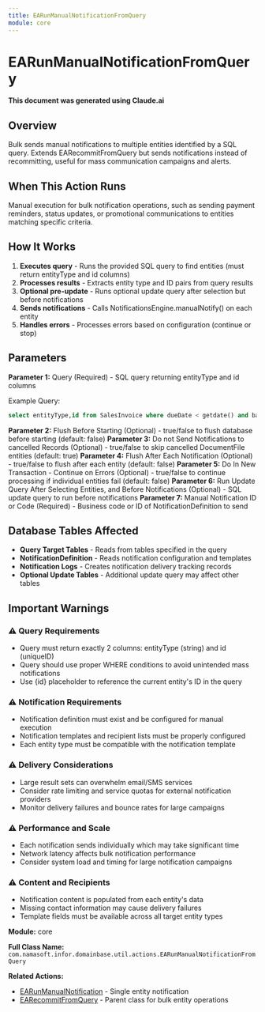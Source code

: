 ```yaml
---
title: EARunManualNotificationFromQuery
module: core
---
```



<div class='entity-flows'>

# EARunManualNotificationFromQuery

**This document was generated using Claude.ai**

## Overview

Bulk sends manual notifications to multiple entities identified by a SQL query. Extends EARecommitFromQuery but sends notifications instead of recommitting, useful for mass communication campaigns and alerts.

## When This Action Runs

Manual execution for bulk notification operations, such as sending payment reminders, status updates, or promotional communications to entities matching specific criteria.

## How It Works

1. **Executes query** - Runs the provided SQL query to find entities (must return entityType and id columns)
2. **Processes results** - Extracts entity type and ID pairs from query results
3. **Optional pre-update** - Runs optional update query after selection but before notifications
4. **Sends notifications** - Calls NotificationsEngine.manualNotify() on each entity
5. **Handles errors** - Processes errors based on configuration (continue or stop)

## Parameters

**Parameter 1:** Query (Required) - SQL query returning entityType and id columns

Example Query:
```sql
select entityType,id from SalesInvoice where dueDate < getdate() and balance > 0
```

**Parameter 2:** Flush Before Starting (Optional) - true/false to flush database before starting (default: false)
**Parameter 3:** Do not Send Notifications to cancelled Records (Optional) - true/false to skip cancelled DocumentFile entities (default: true)
**Parameter 4:** Flush After Each Notification (Optional) - true/false to flush after each entity (default: false)
**Parameter 5:** Do In New Transaction - Continue on Errors (Optional) - true/false to continue processing if individual entities fail (default: false)
**Parameter 6:** Run Update Query After Selecting Entities, and Before Notifications (Optional) - SQL update query to run before notifications
**Parameter 7:** Manual Notification ID or Code (Required) - Business code or ID of NotificationDefinition to send

## Database Tables Affected

- **Query Target Tables** - Reads from tables specified in the query
- **NotificationDefinition** - Reads notification configuration and templates
- **Notification Logs** - Creates notification delivery tracking records
- **Optional Update Tables** - Additional update query may affect other tables

## Important Warnings

### ⚠️ Query Requirements
- Query must return exactly 2 columns: entityType (string) and id (uniqueID)
- Query should use proper WHERE conditions to avoid unintended mass notifications
- Use {id} placeholder to reference the current entity's ID in the query

### ⚠️ Notification Requirements
- Notification definition must exist and be configured for manual execution
- Notification templates and recipient lists must be properly configured
- Each entity type must be compatible with the notification template

### ⚠️ Delivery Considerations
- Large result sets can overwhelm email/SMS services
- Consider rate limiting and service quotas for external notification providers
- Monitor delivery failures and bounce rates for large campaigns

### ⚠️ Performance and Scale
- Each notification sends individually which may take significant time
- Network latency affects bulk notification performance
- Consider system load and timing for large notification campaigns

### ⚠️ Content and Recipients
- Notification content is populated from each entity's data
- Missing contact information may cause delivery failures
- Template fields must be available across all target entity types

**Module:** core

**Full Class Name:** `com.namasoft.infor.domainbase.util.actions.EARunManualNotificationFromQuery`

**Related Actions:**
- [EARunManualNotification](EARunManualNotification.md) - Single entity notification
- [EARecommitFromQuery](EARecommitFromQuery.md) - Parent class for bulk entity operations


</div>